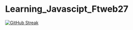 # Learning_Javascipt_Ftweb27
[![GitHub Streak](https://github-readme-streak-stats.herokuapp.com?user=AnkitSharma745&theme=monokai)](https://git.io/streak-stats)
